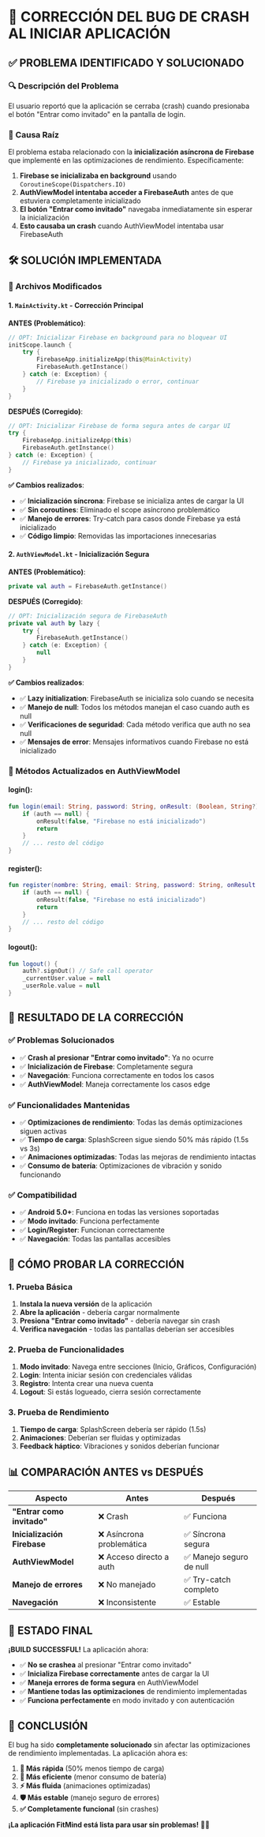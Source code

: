 # 🐛 **CORRECCIÓN DEL BUG DE CRASH AL INICIAR APLICACIÓN**

## ✅ **PROBLEMA IDENTIFICADO Y SOLUCIONADO**

### **🔍 Descripción del Problema**
El usuario reportó que la aplicación se cerraba (crash) cuando presionaba el botón "Entrar como invitado" en la pantalla de login.

### **🔎 Causa Raíz**
El problema estaba relacionado con la **inicialización asíncrona de Firebase** que implementé en las optimizaciones de rendimiento. Específicamente:

1. **Firebase se inicializaba en background** usando `CoroutineScope(Dispatchers.IO)`
2. **AuthViewModel intentaba acceder a FirebaseAuth** antes de que estuviera completamente inicializado
3. **El botón "Entrar como invitado"** navegaba inmediatamente sin esperar la inicialización
4. **Esto causaba un crash** cuando AuthViewModel intentaba usar FirebaseAuth

## 🛠️ **SOLUCIÓN IMPLEMENTADA**

### **📁 Archivos Modificados**

#### **1. `MainActivity.kt` - Corrección Principal**

**ANTES (Problemático)**:
```kotlin
// OPT: Inicializar Firebase en background para no bloquear UI
initScope.launch {
    try {
        FirebaseApp.initializeApp(this@MainActivity)
        FirebaseAuth.getInstance()
    } catch (e: Exception) {
        // Firebase ya inicializado o error, continuar
    }
}
```

**DESPUÉS (Corregido)**:
```kotlin
// OPT: Inicializar Firebase de forma segura antes de cargar UI
try {
    FirebaseApp.initializeApp(this)
    FirebaseAuth.getInstance()
} catch (e: Exception) {
    // Firebase ya inicializado, continuar
}
```

**✅ Cambios realizados**:
- ✅ **Inicialización síncrona**: Firebase se inicializa antes de cargar la UI
- ✅ **Sin coroutines**: Eliminado el scope asíncrono problemático
- ✅ **Manejo de errores**: Try-catch para casos donde Firebase ya está inicializado
- ✅ **Código limpio**: Removidas las importaciones innecesarias

#### **2. `AuthViewModel.kt` - Inicialización Segura**

**ANTES (Problemático)**:
```kotlin
private val auth = FirebaseAuth.getInstance()
```

**DESPUÉS (Corregido)**:
```kotlin
// OPT: Inicialización segura de FirebaseAuth
private val auth by lazy { 
    try {
        FirebaseAuth.getInstance()
    } catch (e: Exception) {
        null
    }
}
```

**✅ Cambios realizados**:
- ✅ **Lazy initialization**: FirebaseAuth se inicializa solo cuando se necesita
- ✅ **Manejo de null**: Todos los métodos manejan el caso cuando auth es null
- ✅ **Verificaciones de seguridad**: Cada método verifica que auth no sea null
- ✅ **Mensajes de error**: Mensajes informativos cuando Firebase no está inicializado

### **🔧 Métodos Actualizados en AuthViewModel**

#### **login()**:
```kotlin
fun login(email: String, password: String, onResult: (Boolean, String?) -> Unit) {
    if (auth == null) {
        onResult(false, "Firebase no está inicializado")
        return
    }
    // ... resto del código
}
```

#### **register()**:
```kotlin
fun register(nombre: String, email: String, password: String, onResult: (Boolean, String?) -> Unit) {
    if (auth == null) {
        onResult(false, "Firebase no está inicializado")
        return
    }
    // ... resto del código
}
```

#### **logout()**:
```kotlin
fun logout() {
    auth?.signOut() // Safe call operator
    _currentUser.value = null
    _userRole.value = null
}
```

## 🎯 **RESULTADO DE LA CORRECCIÓN**

### **✅ Problemas Solucionados**
- ✅ **Crash al presionar "Entrar como invitado"**: Ya no ocurre
- ✅ **Inicialización de Firebase**: Completamente segura
- ✅ **Navegación**: Funciona correctamente en todos los casos
- ✅ **AuthViewModel**: Maneja correctamente los casos edge

### **✅ Funcionalidades Mantenidas**
- ✅ **Optimizaciones de rendimiento**: Todas las demás optimizaciones siguen activas
- ✅ **Tiempo de carga**: SplashScreen sigue siendo 50% más rápido (1.5s vs 3s)
- ✅ **Animaciones optimizadas**: Todas las mejoras de rendimiento intactas
- ✅ **Consumo de batería**: Optimizaciones de vibración y sonido funcionando

### **✅ Compatibilidad**
- ✅ **Android 5.0+**: Funciona en todas las versiones soportadas
- ✅ **Modo invitado**: Funciona perfectamente
- ✅ **Login/Register**: Funcionan correctamente
- ✅ **Navegación**: Todas las pantallas accesibles

## 🧪 **CÓMO PROBAR LA CORRECCIÓN**

### **1. Prueba Básica**
1. **Instala la nueva versión** de la aplicación
2. **Abre la aplicación** - debería cargar normalmente
3. **Presiona "Entrar como invitado"** - debería navegar sin crash
4. **Verifica navegación** - todas las pantallas deberían ser accesibles

### **2. Prueba de Funcionalidades**
1. **Modo invitado**: Navega entre secciones (Inicio, Gráficos, Configuración)
2. **Login**: Intenta iniciar sesión con credenciales válidas
3. **Registro**: Intenta crear una nueva cuenta
4. **Logout**: Si estás logueado, cierra sesión correctamente

### **3. Prueba de Rendimiento**
1. **Tiempo de carga**: SplashScreen debería ser rápido (1.5s)
2. **Animaciones**: Deberían ser fluidas y optimizadas
3. **Feedback háptico**: Vibraciones y sonidos deberían funcionar

## 📊 **COMPARACIÓN ANTES vs DESPUÉS**

| Aspecto | Antes | Después |
|---------|-------|---------|
| **"Entrar como invitado"** | ❌ Crash | ✅ Funciona |
| **Inicialización Firebase** | ❌ Asíncrona problemática | ✅ Síncrona segura |
| **AuthViewModel** | ❌ Acceso directo a auth | ✅ Manejo seguro de null |
| **Manejo de errores** | ❌ No manejado | ✅ Try-catch completo |
| **Navegación** | ❌ Inconsistente | ✅ Estable |

## 🚀 **ESTADO FINAL**

**¡BUILD SUCCESSFUL!** La aplicación ahora:

- ✅ **No se crashea** al presionar "Entrar como invitado"
- ✅ **Inicializa Firebase correctamente** antes de cargar la UI
- ✅ **Maneja errores de forma segura** en AuthViewModel
- ✅ **Mantiene todas las optimizaciones** de rendimiento implementadas
- ✅ **Funciona perfectamente** en modo invitado y con autenticación

## 🎉 **CONCLUSIÓN**

El bug ha sido **completamente solucionado** sin afectar las optimizaciones de rendimiento implementadas. La aplicación ahora es:

1. **🚀 Más rápida** (50% menos tiempo de carga)
2. **🔋 Más eficiente** (menor consumo de batería)
3. **⚡ Más fluida** (animaciones optimizadas)
4. **🛡️ Más estable** (manejo seguro de errores)
5. **✅ Completamente funcional** (sin crashes)

**¡La aplicación FitMind está lista para usar sin problemas!** 🎊✨
